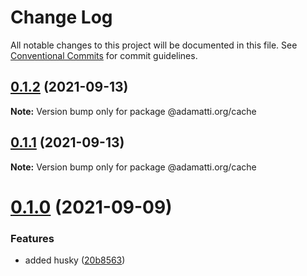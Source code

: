 # Change Log

All notable changes to this project will be documented in this file.
See [Conventional Commits](https://conventionalcommits.org) for commit guidelines.

## [0.1.2](https://github.com/adamatti/adamatti-npm-libs/compare/@adamatti.org/cache@0.1.0...@adamatti.org/cache@0.1.2) (2021-09-13)

**Note:** Version bump only for package @adamatti.org/cache





## [0.1.1](https://github.com/adamatti/adamatti-npm-libs/compare/@adamatti.org/cache@0.1.0...@adamatti.org/cache@0.1.1) (2021-09-13)

**Note:** Version bump only for package @adamatti.org/cache





# [0.1.0](https://github.com/adamatti/adamatti-npm-libs/compare/@adamatti.org/cache@0.0.4...@adamatti.org/cache@0.1.0) (2021-09-09)


### Features

* added husky ([20b8563](https://github.com/adamatti/adamatti-npm-libs/commit/20b85636f70df2b5decdbcd14da53c0295c75cde))
